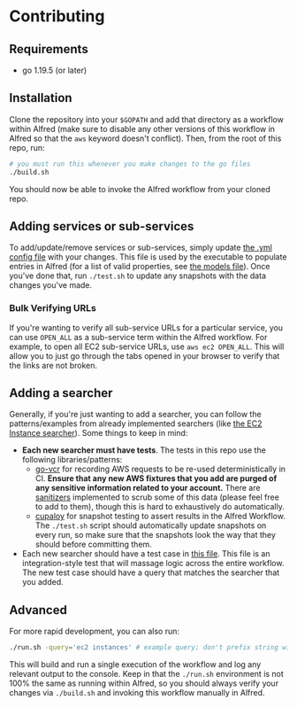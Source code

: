 # Contributing

## Requirements
- go 1.19.5 (or later)

## Installation
Clone the repository into your `$GOPATH` and add that directory as a workflow within Alfred (make sure to disable any other versions of this workflow in Alfred so that the `aws` keyword doesn't conflict). Then, from the root of this repo, run:

```sh
# you must run this whenever you make changes to the go files
./build.sh
```

You should now be able to invoke the Alfred workflow from your cloned repo.


## Adding services or sub-services

To add/update/remove services or sub-services, simply update [the .yml config file](console-services.yml) with your changes. This file is used by the executable to populate entries in Alfred (for a list of valid properties, see [the models file](awsworkflow/aws_service.go)). Once you've done that, run `./test.sh` to update any snapshots with the data changes you've made.

### Bulk Verifying URLs

If you're wanting to verify all sub-service URLs for a particular service, you can use `OPEN_ALL` as a sub-service term within the Alfred workflow. For example, to open all EC2 sub-service URLs, use `aws ec2 OPEN_ALL`. This will allow you to just go through the tabs opened in your browser to verify that the links are not broken.


## Adding a searcher

Generally, if you're just wanting to add a searcher, you can follow the patterns/examples from already implemented searchers (like [the EC2 Instance searcher](https://github.com/rkoval/alfred-aws-console-services-workflow/blob/master/searchers/ec2_instances.go)). Some things to keep in mind:

- **Each new searcher must have tests**. The tests in this repo use the following libraries/patterns:
  - [go-vcr](https://github.com/dnaeon/go-vcr) for recording AWS requests to be re-used deterministically in CI. **Ensure that any new AWS fixtures that you add are purged of any sensitive information related to your account.** There are [sanitizers](https://github.com/rkoval/alfred-aws-console-services-workflow/blob/1178d7c9ff81e763e4898dd1450f642974e3b5c7/tests/test_tools.go#L52-L112) implemented to scrub some of this data (please feel free to add to them), though this is hard to exhaustively do automatically.
  - [cupaloy](https://github.com/bradleyjkemp/cupaloy) for snapshot testing to assert results in the Alfred Workflow. The `./test.sh` script should automatically update snapshots on every run, so make sure that the snapshots look the way that they should before committing them.
- Each new searcher should have a test case in [this file](https://github.com/rkoval/alfred-aws-console-services-workflow/blob/master/workflow/workflow_test.go). This file is an integration-style test that will massage logic across the entire workflow. The new test case should have a query that matches the searcher that you added.


## Advanced

For more rapid development, you can also run:

```sh
./run.sh -query='ec2 instances' # example query; don't prefix string with `aws` here!
```

This will build and run a single execution of the workflow and log any relevant output to the console. Keep in that the `./run.sh` environment is not 100% the same as running within Alfred, so you should always verify your changes via `./build.sh` and invoking this workflow manually in Alfred.


